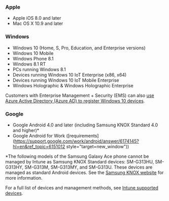 

### Apple
  - Apple iOS 8.0 and later
  - Mac OS X 10.9 and later

### Windows
  - Windows 10 (Home, S, Pro, Education, and Enterprise versions)
  - Windows 10 Mobile
  - Windows Phone 8.1
  - Windows 8.1 RT
  - PCs running Windows 8.1
  - Devices running Windows 10 IoT Enterprise (x86, x64)
  - Devices running Windows 10 IoT Mobile Enterprise
  - Windows Holographic & Windows Holographic Enterprise

  Customers with Enterprise Management + Security  (EMS) can also [use Azure Active Directory (Azure AD) to register Windows 10 devices](/intune-classic/deploy-use/set-up-windows-device-management-with-microsoft-intune#azure-active-directory-enrollment).

### Google
- Google Android 4.0 and later (including Samsung KNOX Standard 4.0 and higher)*
- Google Android for Work ([requirements](https://support.google.com/work/android/answer/6174145?hl=en&ref_topic=6151012 style="target=new_window"))

*The following models of the Samsung Galaxy Ace phone cannot be managed by Intune as Samsung KNOX Standard devices: SM-G313HU, SM-G313HY, SM-G313M, SM-G313MY, and SM-G313U. These devices are managed as standard Android devices. See the [Samsung KNOX website](https://www.samsungknox.com/en) for more information.

For a full list of devices and management methods, see [Intune supported devices](/intune/supported-devices-browsers#intune-supported-devices).

